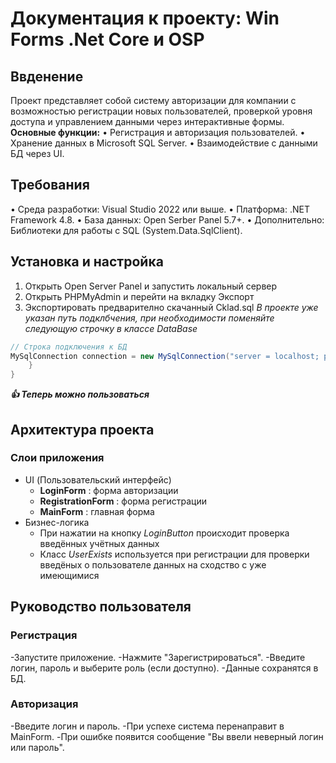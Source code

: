 # Документация к проекту: Win Forms .Net Core и OSP
## Ввденение
Проект представляет собой систему авторизации для компании с возможностью регистрации новых пользователей, проверкой уровня доступа и управлением данными через интерактивные формы.
**Основные функции:**
•	Регистрация и авторизация пользователей.
•	Хранение данных в Microsoft SQL Server.
•	Взаимодействие с данными БД через UI.

## Требования 
•	Среда разработки: Visual Studio 2022 или выше.
•	Платформа: .NET Framework 4.8.
•	База данных: Open Serber Panel 5.7+.
•	Дополнительно: Библиотеки для работы с SQL (System.Data.SqlClient).

## Установка и настройка
1. Открыть Open Server Panel и запустить локальный сервер
2. Открыть PHPMyAdmin и перейти на вкладку Экспорт
3. Экспортировать предварително скачанный Cklad.sql
*В проекте уже указан путь подклбчения, при необходимости поменяйте следующую строчку в классе DataBase*
```csharp
// Строка подключения к БД
MySqlConnection connection = new MySqlConnection("server = localhost; port = 3306; username = root; password = ; database = Cklad");
    }
}
```
***👍 Теперь можно пользоваться***

## Архитектура проекта
### Слои приложения 
- UI (Пользовательский интерфейс)
  - **LoginForm** : форма авторизации
  - **RegistrationForm** : форма регистрации
  - **MainForm** : главная форма
- Бизнес-логика
  - При нажатии на кнопку *LoginButton* происходит проверка введённых учётных данных
  - Класс *UserExists* используется при регистрации для проверки введёных о пользователе данных на сходство с уже имеющимися

## Руководство пользователя
### Регистрация
-Запустите приложение.
-Нажмите "Зарегистрироваться".
-Введите логин, пароль и выберите роль (если доступно).
-Данные сохранятся в БД.

### Авторизация
-Введите логин и пароль.
-При успехе система перенаправит в MainForm.
-При ошибке появится сообщение "Вы ввели неверный логин или пароль".
